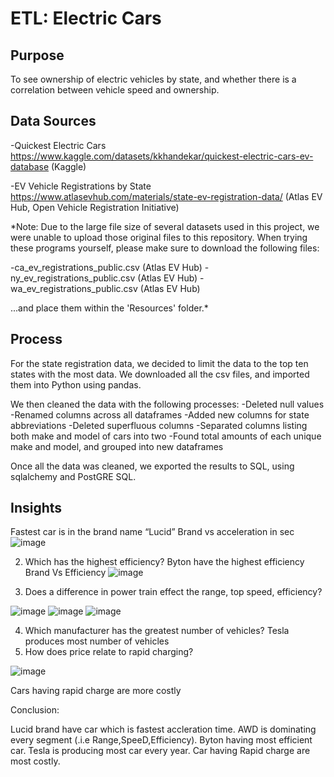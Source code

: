 # ETL: Electric Cars

## Purpose
To see ownership of electric vehicles by state, and whether there is a correlation between vehicle speed and ownership.


## Data Sources

-Quickest Electric Cars
https://www.kaggle.com/datasets/kkhandekar/quickest-electric-cars-ev-database
(Kaggle)

-EV Vehicle Registrations by State
https://www.atlasevhub.com/materials/state-ev-registration-data/
(Atlas EV Hub, Open Vehicle Registration Initiative)

*Note: Due to the large file size of several datasets used in this project, we were unable to upload those original files to this repository.
When trying these programs yourself, please make sure to download the following files:

-ca_ev_registrations_public.csv (Atlas EV Hub)
-ny_ev_registrations_public.csv (Atlas EV Hub)
-wa_ev_registrations_public.csv (Atlas EV Hub)

...and place them within the 'Resources' folder.*


## Process

For the state registration data, we decided to limit the data to the top ten states with the most data.
We downloaded all the csv files, and imported them into Python using pandas.

We then cleaned the data with the following processes:
-Deleted null values
-Renamed columns across all dataframes
-Added new columns for state abbreviations
-Deleted superfluous columns
-Separated columns listing both make and model of cars into two
-Found total amounts of each unique make and model, and grouped into new dataframes

Once all the data was cleaned, we exported the results to SQL, using sqlalchemy and PostGRE SQL.


## Insights

Fastest car is in the brand name “Lucid”
Brand vs acceleration in sec
![image](https://user-images.githubusercontent.com/37030745/175138545-e7379574-4668-4897-906a-7496584d9996.png)

 
2) Which has the highest efficiency?
Byton have the highest efficiency
Brand Vs Efficiency
 ![image](https://user-images.githubusercontent.com/37030745/175138933-028d0248-0d22-484a-befb-91b909eb8a27.png)

3) Does a difference in power train effect the range, top speed, efficiency?

![image](https://user-images.githubusercontent.com/37030745/175140122-035b1a25-ac90-4577-96a7-0d17be89a1fa.png)
![image](https://user-images.githubusercontent.com/37030745/175139546-5021af0c-008f-4435-bc48-9710385f4846.png)
![image](https://user-images.githubusercontent.com/37030745/175141384-6723ea46-97cb-46ec-882c-a58ec963b45b.png)

  
4) Which manufacturer has the greatest number of vehicles?
Tesla produces most number of vehicles
5) How does price relate to rapid charging?

![image](https://user-images.githubusercontent.com/37030745/175141204-e5fd3e43-5be8-46fc-a958-8433d012e3da.png)

Cars having rapid charge are more costly
 
Conclusion:

Lucid brand have car which is fastest accleration time. 
AWD is dominating every segment (.i.e Range,SpeeD,Efficiency). 
Byton having most efficient car. 
Tesla is producing most car every year. 
Car having Rapid charge are most costly.
